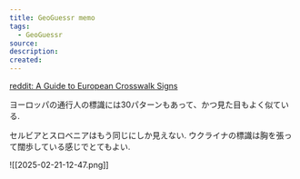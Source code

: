 ```yaml
---
title: GeoGuessr memo
tags:
  - GeoGuessr
source: 
description: 
created:
---
```

[reddit: A Guide to European Crosswalk Signs](https://www.reddit.com/r/coolguides/comments/snb5db/a_guide_to_european_crosswalk_signs_credit_to/?utm_source=share&utm_medium=ios_app&utm_name=iossmf)

ヨーロッパの通行人の標識には30パターンもあって、かつ見た目もよく似ている.

セルビアとスロベニアはもう同じにしか見えない. ウクライナの標識は胸を張って闊歩している感じでとてもよい. 

![[2025-02-21-12-47.png]]

